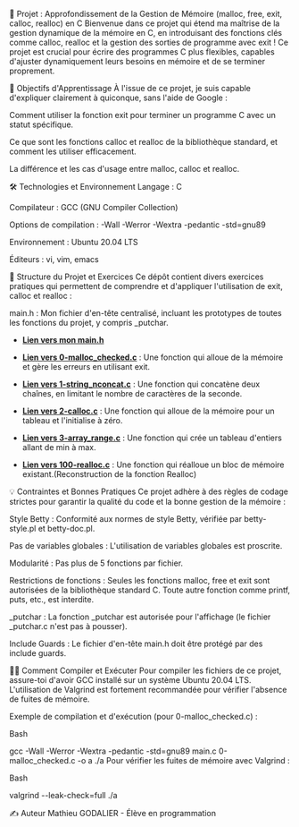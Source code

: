🧠 Projet : Approfondissement de la Gestion de Mémoire (malloc, free, exit, calloc, realloc) en C
Bienvenue dans ce projet qui étend ma maîtrise de la gestion dynamique de la mémoire en C, en introduisant des fonctions clés comme calloc, realloc et la gestion des sorties de programme avec exit ! Ce projet est crucial pour écrire des programmes C plus flexibles, capables d'ajuster dynamiquement leurs besoins en mémoire et de se terminer proprement.

🎯 Objectifs d'Apprentissage
À l'issue de ce projet, je suis capable d'expliquer clairement à quiconque, sans l'aide de Google :

Comment utiliser la fonction exit pour terminer un programme C avec un statut spécifique.

Ce que sont les fonctions calloc et realloc de la bibliothèque standard, et comment les utiliser efficacement.

La différence et les cas d'usage entre malloc, calloc et realloc.

🛠️ Technologies et Environnement
Langage : C

Compilateur : GCC (GNU Compiler Collection)

Options de compilation : -Wall -Werror -Wextra -pedantic -std=gnu89

Environnement : Ubuntu 20.04 LTS

Éditeurs : vi, vim, emacs

📖 Structure du Projet et Exercices
Ce dépôt contient divers exercices pratiques qui permettent de comprendre et d'appliquer l'utilisation de exit, calloc et realloc :

main.h : Mon fichier d'en-tête centralisé, incluant les prototypes de toutes les fonctions du projet, y compris _putchar.
* **[Lien vers mon main.h](https://github.com/Mathieu7483/holbertonschool-low_level_programming/blob/main/more_malloc_free/main.h)**

* **[Lien vers 0-malloc_checked.c](https://github.com/Mathieu7483/holbertonschool-low_level_programming/blob/main/more_malloc_free/0-malloc_checked.c)** : Une fonction qui alloue de la mémoire et gère les erreurs en utilisant exit.

* **[Lien vers 1-string_nconcat.c](https://github.com/Mathieu7483/holbertonschool-low_level_programming/blob/main/more_malloc_free/1-string_nconcat.c)** : Une fonction qui concatène deux chaînes, en limitant le nombre de caractères de la seconde.

* **[Lien vers 2-calloc.c](https://github.com/Mathieu7483/holbertonschool-low_level_programming/blob/main/more_malloc_free/2-calloc.c)** : Une fonction qui alloue de la mémoire pour un tableau et l'initialise à zéro.

* **[Lien vers 3-array_range.c](https://github.com/Mathieu7483/holbertonschool-low_level_programming/blob/main/more_malloc_free/3-array_range.c)** : Une fonction qui crée un tableau d'entiers allant de min à max.

* **[Lien vers 100-realloc.c](https://github.com/Mathieu7483/holbertonschool-low_level_programming/blob/main/more_malloc_free/100-realloc.c)** : Une fonction qui réalloue un bloc de mémoire existant.(Reconstruction de la fonction Realloc)


💡 Contraintes et Bonnes Pratiques
Ce projet adhère à des règles de codage strictes pour garantir la qualité du code et la bonne gestion de la mémoire :

Style Betty : Conformité aux normes de style Betty, vérifiée par betty-style.pl et betty-doc.pl.

Pas de variables globales : L'utilisation de variables globales est proscrite.

Modularité : Pas plus de 5 fonctions par fichier.

Restrictions de fonctions : Seules les fonctions malloc, free et exit sont autorisées de la bibliothèque standard C. Toute autre fonction comme printf, puts, etc., est interdite.

_putchar : La fonction _putchar est autorisée pour l'affichage (le fichier _putchar.c n'est pas à pousser).

Include Guards : Le fichier d'en-tête main.h doit être protégé par des include guards.

👨‍💻 Comment Compiler et Exécuter
Pour compiler les fichiers de ce projet, assure-toi d'avoir GCC installé sur un système Ubuntu 20.04 LTS. L'utilisation de Valgrind est fortement recommandée pour vérifier l'absence de fuites de mémoire.

Exemple de compilation et d'exécution (pour 0-malloc_checked.c) :

Bash

gcc -Wall -Werror -Wextra -pedantic -std=gnu89 main.c 0-malloc_checked.c -o a
./a
Pour vérifier les fuites de mémoire avec Valgrind :

Bash

valgrind --leak-check=full ./a

✍️ Auteur
Mathieu GODALIER - Élève en programmation
